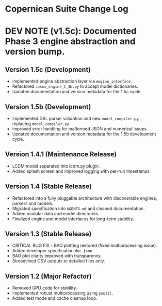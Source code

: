 # Copernican Suite Change Log
# DEV NOTE (v1.5c): Documented Phase 3 engine abstraction and version bump.
## Version 1.5c (Development)
- Implemented engine abstraction layer via `engine_interface`.
- Refactored `cosmo_engine_1_4b.py` to accept model dictionaries.
- Updated documentation and version metadata for the 1.5c cycle.

## Version 1.5b (Development)
- Implemented DSL parser validation and new `model_compiler.py` replacing
  `model_compiler.py`.
- Improved error handling for malformed JSON and numerical issues.
- Updated documentation and version metadata for the 1.5b development cycle.

## Version 1.4.1 (Maintenance Release)
- LCDM model separated into lcdm.py plugin.
- Added splash screen and improved logging with per-run timestamps.


## Version 1.4 (Stable Release)
- Refactored into a fully pluggable architecture with discoverable engines,
  parsers and models.
- Migrated specification into `AGENTS.md` and cleaned documentation.
- Added modular data and model directories.
- Finalized engine and model interfaces for long-term stability.

## Version 1.3 (Stable Release)
- CRITICAL BUG FIX - BAO plotting restored (fixed multiprocessing issue).
- Added developer specification `doc.json`.
- BAO plot clarity improved with transparency.
- Streamlined CSV outputs to detailed files only.

## Version 1.2 (Major Refactor)
- Removed GPU code for stability.
- Implemented robust multiprocessing using `psutil`.
- Added test mode and cache cleanup loop.
